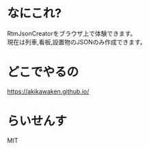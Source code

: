 # なにこれ?
RtmJsonCreatorをブラウザ上で体験できます。  
現在は列車,看板,設置物のJSONのみ作成できます。

# どこでやるの
https://akikawaken.github.io/

# らいせんす
MIT
